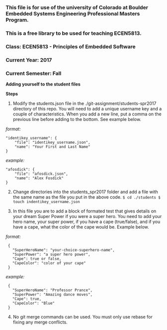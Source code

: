 ### This file is for use of the university of Colorado at Boulder Embedded Systems Engineering Professional Masters Program.

### This is a free library to be used for teaching ECEN5813. 

### Class:  ECEN5813 - Principles of Embedded Software
### Current Year: 2017
### Current Semester: Fall

**Adding yourself to the student files**

**Steps**

1) Modify the students.json file in the ./git-assignment/students-spr2017 directory of this repo. You will need to add a unique username key and a couple of characteristics. When you add a new line, put a comma on the previous line before adding to the bottom. See example below.

  *format:*
  ```
  "identikey_username": {
      "file": "identikey_username.json",
      "name": "Your First and Last Name"
  }
  ```
  *example:*
  ```
  "afosdick": {
      "file": "afosdick.json",
      "name": "Alex Fosdick"
  }
  ```

2) Change directories into the students_spr2017 folder and add a file with the same name as the file you put in the above code.
        ```
        $ cd ./students
        $ touch indentikey_username.json
        ```

3) In this file you are to add a block of formated test that gives details on your dream Super Power if you were a super hero. You need to add your hero name, your super power, if you have a cape (true/false), and if you have a cape, what the color of the cape would be. Example below.

  *format:*
  ```
   {
     "SuperHeroName": "your-choice-superhero-name",
     "SuperPower": "a super hero power",
     "Cape": true or false,
     "CapeColor": "color of your cape"
   }
   ```

  *example:*
  ```
   {
     "SuperHeroName": "Professor Prance",
     "SuperPower": "Amazing dance moves",
     "Cape": true,
     "CapeColor": "Blue"
   }
   ```

4) No git merge commands can be used. You must only use rebase for fixing any merge conflicts.
